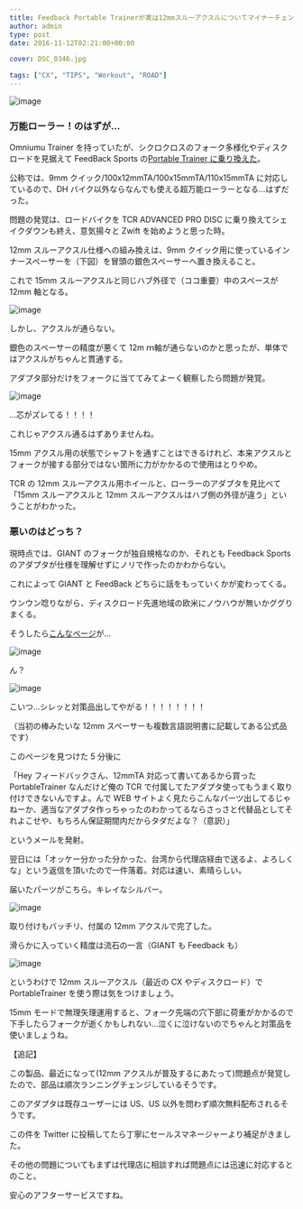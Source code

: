 ```yaml
---
title: Feedback Portable Trainerが実は12mmスルーアクスルについてマイナーチェンジしていた件
author: admin
type: post
date: 2016-11-12T02:21:00+00:00

cover: DSC_0346.jpg

tags: ["CX", "TIPS", "Workout", "ROAD"]
---
```


![image](./DSC_0346.jpg)

### 万能ローラー！のはずが…

Omniumu Trainer を持っていたが、シクロクロスのフォーク多様化やディスクロードを見据えて FeedBack Sports の<a href="/2016/07/blog-post.html" target="_blank" rel="noopener">Portable Trainer に乗り換えた</a>。

公称では、9mm クイック/100x12mmTA/100x15mmTA/110x15mmTA に対応しているので、DH バイク以外ならなんでも使える超万能ローラーとなる…はずだった。

問題の発覚は、ロードバイクを TCR ADVANCED PRO DISC に乗り換えてシェイクダウンも終え、意気揚々と Zwift を始めようと思った時。

12mm スルーアクスル仕様への組み換えは、9mm クイック用に使っているインナースペーサーを（下図）を冒頭の銀色スペーサーへ置き換えること。

これで 15mm スルーアクスルと同じハブ外径で（ココ重要）中のスペースが 12mm 軸となる。

![image](./DSC_0347.jpg)

しかし、アクスルが通らない。

銀色のスペーサーの精度が悪くて 12m ｍ軸が通らないのかと思ったが、単体ではアクスルがちゃんと貫通する。

アダプタ部分だけをフォークに当ててみてよーく観察したら問題が発覚。

![image](./DSC_0345.jpg)

…芯がズレてる！！！！

これじゃアクスル通るはずありませんね。

15mm アクスル用の状態でシャフトを通すことはできるけれど、本来アクスルとフォークが接する部分ではない箇所に力がかかるので使用はとりやめ。

TCR の 12mm スルーアクスル用ホイールと、ローラーのアダプタを見比べて「15mm スルーアクスルと 12mm スルーアクスルはハブ側の外径が違う」ということがわかった。

### 悪いのはどっち？

現時点では、GIANT のフォークが独自規格なのか、それとも Feedback Sports のアダプタが仕様を理解せずにノリで作ったのかわからない。

これによって GIANT と FeedBack どちらに話をもっていくかが変わってくる。

ウンウン唸りながら、ディスクロード先進地域の欧米にノウハウが無いかググりまくる。

そうしたら<a href="https://www.feedbacksports.com/product/end-cap-kit-12mm-thru-axle/" target="_blank" rel="noopener">こんなページ</a>が…

![image](./1.png)

ん？

![image](./E382ADE383A3E38397E38381E383A31.png)

こいつ…シレッと対策品出してやがる！！！！！！！！

（当初の棒みたいな 12mm スペーサーも複数言語説明書に記載してある公式品です）

このページを見つけた 5 分後に

「Hey フィードバックさん、12mmTA 対応って書いてあるから買った PortableTrainer なんだけど俺の TCR で付属してたアダプタ使ってもうまく取り付けできないんですよ。んで WEB サイトよく見たらこんなパーツ出してるじゃねーか、適当なアダプタ作っちゃったのわかってるならさっさと代替品としてそれよこせや、もちろん保証期間内だからタダだよな？（意訳）」

というメールを発射。

翌日には「オッケー分かった分かった、台湾から代理店経由で送るよ、よろしくな」という返信を頂いたので一件落着。対応は速い、素晴らしい。

届いたパーツがこちら。キレイなシルバー。

![image](./DSC_0379.jpg)

取り付けもバッチリ、付属の 12mm アクスルで完了した。

滑らかに入っていく精度は流石の一言（GIANT も Feedback も）

![image](./DSC_0380.jpg)

というわけで 12mm スルーアクスル（最近の CX やディスクロード）で PortableTrainer を使う際は気をつけましょう。

15mm モードで無理矢理運用すると、フォーク先端の穴下部に荷重がかかるので下手したらフォークが逝くかもしれない…泣くに泣けないのでちゃんと対策品を使いましょうね。

【追記】

この製品、最近になって(12mm アクスルが普及するにあたって)問題点が発覚したので、部品は順次ランニングチェンジしているそうです。

このアダプタは既存ユーザーには US、US 以外を問わず順次無料配布されるそうです。

この件を Twitter に投稿してたら丁寧にセールスマネージャーより補足がきました。

その他の問題についてもまずは代理店に相談すれば問題点には迅速に対応するとのこと。

安心のアフターサービスですね。

<linkBox isAmazonLink url="http://www.amazon.co.jp/exec/obidos/ASIN/B01DNU5B0C/gensobunya-22/ref=nosim/" />
